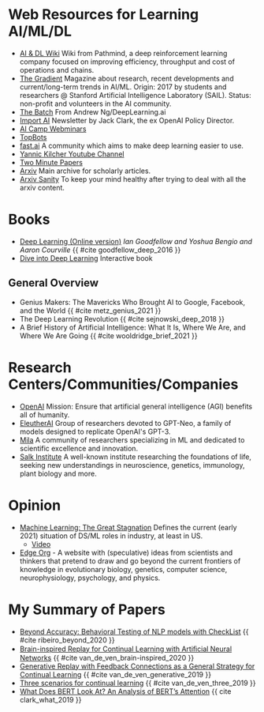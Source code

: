 # Web Resources for Learning AI/ML/DL

* [AI & DL Wiki](https://wiki.pathmind.com/) Wiki from Pathmind, a deep reinforcement learning company focused on improving efficiency, throughput and cost of operations and chains.
* [The Gradient](https://thegradient.pub/) Magazine about research, recent developments and current/long-term trends in 
AI/ML. Origin: 2017 by students and researchers @ Stanford Artificial Intelligence Laboratory (SAIL).
Status: non-profit and volunteers in the AI community.
* [The Batch](https://www.deeplearning.ai/the-batch/) From Andrew Ng/DeepLearning.ai
* [Import AI](https://jack-clark.net/) Newsletter by Jack Clark, the ex OpenAI Policy Director.
* [AI Camp Webminars](https://learn.xnextcon.com/)
* [TopBots](https://www.topbots.com/)
* [fast.ai](http://fast.ai/) A community which aims to make deep learning easier to use.
* [Yannic Kilcher Youtube Channel](https://www.youtube.com/channel/UCZHmQk67mSJgfCCTn7xBfew)
* [Two Minute Papers](https://www.youtube.com/c/K%C3%A1rolyZsolnai/search?query=machine%20learning)
* [Arxiv](https://arxiv.org/) Main archive for scholarly articles.
* [Arxiv Sanity](http://arxiv-sanity.com/) To keep your mind healthy after trying to deal with all the arxiv content.

# Books

* [Deep Learning (Online version)](https://www.deeplearningbook.org/) *Ian Goodfellow and Yoshua Bengio and Aaron Courville* {{ #cite goodfellow_deep_2016 }} 
* [Dive into Deep Learning](http://d2l.ai/) Interactive book

## General Overview

* Genius Makers: The Mavericks Who Brought AI to Google, Facebook, and the World {{ #cite metz_genius_2021 }}
* The Deep Learning Revolution {{ #cite sejnowski_deep_2018 }}
* A Brief History of Artificial Intelligence: What It Is, Where We Are, and Where We Are Going {{ #cite wooldridge_brief_2021 }}

# Research Centers/Communities/Companies

* [OpenAI](https://openai.com/) Mission: Ensure that artificial general intelligence (AGI) benefits all of humanity.
* [EleutherAI](https://www.eleuther.ai/) Group of researchers devoted to GPT-Neo, a family of models designed to
 replicate OpenAI's GPT-3.
* [Mila](https://mila.quebec/en/) A community of researchers specializing in ML and dedicated to scientific excellence 
and innovation.
* [Salk Institute](https://www.salk.edu/) A well-known institute researching the foundations of life, seeking new
 understandings in neuroscience, genetics, immunology, plant biology and more.

# Opinion
* [Machine Learning: The Great Stagnation](https://marksaroufim.substack.com/p/machine-learning-the-great-stagnation) Defines the current (early 2021) situation of DS/ML roles in industry, at least in US.
  - [Video](https://learn.xnextcon.com/event/eventdetails/W2021031810)
* [Edge Org](https://www.edge.org) - A website with (speculative) ideas from scientists and thinkers that pretend to draw
and go beyond the current frontiers of knowledge in evolutionary biology, genetics, computer science, neurophysiology, psychology, and physics. 

# My Summary of Papers

* [Beyond Accuracy: Behavioral Testing of NLP models with CheckList](https://github.com/francisco-perez-sorrosal/deep-learning-papers/tree/master/Beyond%20Accuracy) {{ #cite ribeiro_beyond_2020 }} 
* [Brain-inspired Replay for Continual Learning with Artiﬁcial Neural Networks](https://github.com/francisco-perez-sorrosal/deep-learning-papers/tree/master/Generative%20Replay) {{ #cite van_de_ven_brain-inspired_2020 }}
* [Generative Replay with Feedback Connections as a General Strategy for Continual Learning](https://github.com/francisco-perez-sorrosal/deep-learning-papers/tree/master/Generative%20Replay) {{ #cite van_de_ven_generative_2019 }}
* [Three scenarios for continual learning]((https://github.com/francisco-perez-sorrosal/deep-learning-papers/tree/master/Generative%20Replay)) {{ #cite van_de_ven_three_2019 }}
* [What Does BERT Look At? An Analysis of BERT’s Attention](https://github.com/francisco-perez-sorrosal/deep-learning-papers/tree/master/What%20Does%20BERT%20Look%20At) {{ cite clark_what_2019 }}
